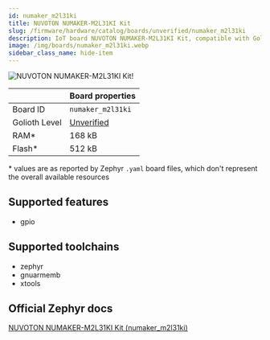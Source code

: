 ```yaml
---
id: numaker_m2l31ki
title: NUVOTON NUMAKER-M2L31KI Kit
slug: /firmware/hardware/catalog/boards/unverified/numaker_m2l31ki
description: IoT board NUVOTON NUMAKER-M2L31KI Kit, compatible with Golioth at unverified level.
image: /img/boards/numaker_m2l31ki.webp
sidebar_class_name: hide-item
---
```


[//]: # (This is an auto-generated file, do not edit! Changes to it will be lost upon re-generation)

![NUVOTON NUMAKER-M2L31KI Kit!](/img/boards/numaker_m2l31ki.webp "NUVOTON NUMAKER-M2L31KI Kit")

|                | Board properties     |
| -------------  | -------------------- |
| Board ID       | `numaker_m2l31ki` |
| Golioth Level  | [Unverified](/firmware/hardware#unverified-boards) |
| RAM*           | 168 kB |
| Flash*         | 512 kB |

\* values are as reported by Zephyr `.yaml` board files, which don't represent the overall available resources



## Supported features

* gpio

## Supported toolchains

* zephyr
* gnuarmemb
* xtools

## Official Zephyr docs

[NUVOTON NUMAKER-M2L31KI Kit (numaker_m2l31ki)](https://docs.zephyrproject.org/latest/boards/nuvoton/numaker_m2l31ki/doc/index.html)
